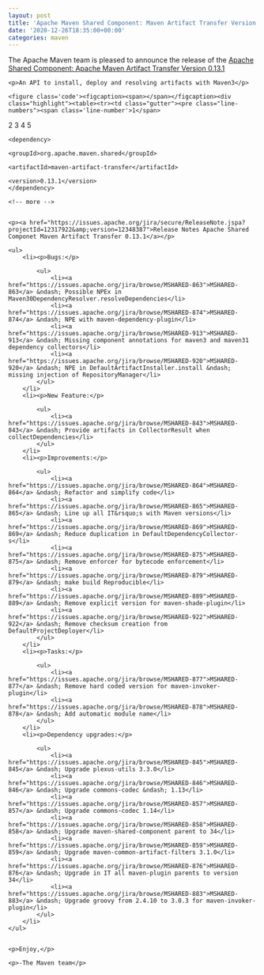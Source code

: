 ```yaml
---
layout: post
title: 'Apache Maven Shared Component: Maven Artifact Transfer Version 0.13.1 Released'
date: '2020-12-26T18:35:00+00:00'
categories: maven
---
```

<div class="entry-content"><p>The Apache Maven team is pleased to announce the release of the
    <a href="https://maven.apache.org/shared/maven-artifact-transfer/">Apache Shared Component: Apache Maven Artifact Transfer Version 0.13.1</a></p>

    <p>An API to install, deploy and resolving artifacts with Maven3</p>

    <figure class='code'><figcaption><span></span></figcaption><div class="highlight"><table><tr><td class="gutter"><pre class="line-numbers"><span class='line-number'>1</span>
<span class='line-number'>2</span>
<span class='line-number'>3</span>
<span class='line-number'>4</span>
<span class='line-number'>5</span>
</pre></td><td class='code'><pre><code class='xml'><span class='line'><span class="nt">&lt;dependency&gt;</span>
</span><span class='line'>  <span class="nt">&lt;groupId&gt;</span>org.apache.maven.shared<span class="nt">&lt;/groupId&gt;</span>
</span><span class='line'>  <span class="nt">&lt;artifactId&gt;</span>maven-artifact-transfer<span class="nt">&lt;/artifactId&gt;</span>
</span><span class='line'>  <span class="nt">&lt;version&gt;</span>0.13.1<span class="nt">&lt;/version&gt;</span>
</span><span class='line'><span class="nt">&lt;/dependency&gt;</span>
</span></code></pre></td></tr></table></div></figure>




    <!-- more -->


    <p><a href="https://issues.apache.org/jira/secure/ReleaseNote.jspa?projectId=12317922&amp;version=12348387">Release Notes Apache Shared Componet Maven Artifact Transfer 0.13.1</a></p>

    <ul>
        <li><p>Bugs:</p>

            <ul>
                <li><a href="https://issues.apache.org/jira/browse/MSHARED-863">MSHARED-863</a> &ndash; Possible NPEx in Maven30DependencyResolver.resolveDependencies</li>
                <li><a href="https://issues.apache.org/jira/browse/MSHARED-874">MSHARED-874</a> &ndash; NPE with maven-dependency-plugin</li>
                <li><a href="https://issues.apache.org/jira/browse/MSHARED-913">MSHARED-913</a> &ndash; Missing component annotations for maven3 and maven31 dependency collectors</li>
                <li><a href="https://issues.apache.org/jira/browse/MSHARED-920">MSHARED-920</a> &ndash; NPE in DefaultArtifactInstaller.install &ndash; missing injection of RepositoryManager</li>
            </ul>
        </li>
        <li><p>New Feature:</p>

            <ul>
                <li><a href="https://issues.apache.org/jira/browse/MSHARED-843">MSHARED-843</a> &ndash; Provide artifacts in CollectorResult when collectDependencies</li>
            </ul>
        </li>
        <li><p>Improvements:</p>

            <ul>
                <li><a href="https://issues.apache.org/jira/browse/MSHARED-864">MSHARED-864</a> &ndash; Refactor and simplify code</li>
                <li><a href="https://issues.apache.org/jira/browse/MSHARED-865">MSHARED-865</a> &ndash; Line up all IT&rsquo;s with Maven versions</li>
                <li><a href="https://issues.apache.org/jira/browse/MSHARED-869">MSHARED-869</a> &ndash; Reduce duplication in DefaultDependencyCollector-s</li>
                <li><a href="https://issues.apache.org/jira/browse/MSHARED-875">MSHARED-875</a> &ndash; Remove enforcer for bytecode enforcement</li>
                <li><a href="https://issues.apache.org/jira/browse/MSHARED-879">MSHARED-879</a> &ndash; make build Reproducible</li>
                <li><a href="https://issues.apache.org/jira/browse/MSHARED-889">MSHARED-889</a> &ndash; Remove explicit version for maven-shade-plugin</li>
                <li><a href="https://issues.apache.org/jira/browse/MSHARED-922">MSHARED-922</a> &ndash; Remove checksum creation from DefaultProjectDeployer</li>
            </ul>
        </li>
        <li><p>Tasks:</p>

            <ul>
                <li><a href="https://issues.apache.org/jira/browse/MSHARED-877">MSHARED-877</a> &ndash; Remove hard coded version for maven-invoker-plugin</li>
                <li><a href="https://issues.apache.org/jira/browse/MSHARED-878">MSHARED-878</a> &ndash; Add automatic module name</li>
            </ul>
        </li>
        <li><p>Dependency upgrades:</p>

            <ul>
                <li><a href="https://issues.apache.org/jira/browse/MSHARED-845">MSHARED-845</a> &ndash; Upgrade plexus-utils 3.3.0</li>
                <li><a href="https://issues.apache.org/jira/browse/MSHARED-846">MSHARED-846</a> &ndash; Upgrade commons-codec &ndash; 1.13</li>
                <li><a href="https://issues.apache.org/jira/browse/MSHARED-857">MSHARED-857</a> &ndash; Upgrade commons-codec 1.14</li>
                <li><a href="https://issues.apache.org/jira/browse/MSHARED-858">MSHARED-858</a> &ndash; Upgrade maven-shared-component parent to 34</li>
                <li><a href="https://issues.apache.org/jira/browse/MSHARED-859">MSHARED-859</a> &ndash; Upgrade maven-common-artifact-filters 3.1.0</li>
                <li><a href="https://issues.apache.org/jira/browse/MSHARED-876">MSHARED-876</a> &ndash; Upgrade in IT all maven-plugin parents to version 34</li>
                <li><a href="https://issues.apache.org/jira/browse/MSHARED-883">MSHARED-883</a> &ndash; Upgrade groovy from 2.4.10 to 3.0.3 for maven-invoker-plugin</li>
            </ul>
        </li>
    </ul>


    <p>Enjoy,</p>

    <p>-The Maven team</p>
</div>
